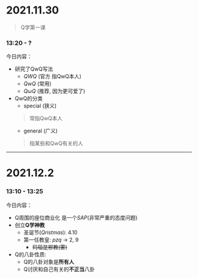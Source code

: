 # 2021.11.30
> Q学第一课
### 13:20 - ?
今日内容：
* 研究了QwQ写法
    * *QWQ* (官方 指QwQ本人)
    * *QwQ* (常用)
    * *QωQ* (推荐, 因为更可爱了)
 * QwQ的分类
    * special (狭义)
    > 常指QwQ本人
    * general (广义)
    > 指某些和QwQ有关的人
----------------
# 2021.12.2
### 13:10 - 13:25
今日内容：
* Q周围的座位商业化 是一个*SAP*(非常严重的态度问题)
* 创立**Q学神教**
    * 圣诞节(*Qristmas*): 4.10
    * 第一任教皇: *pzq* -> 2, 9
        * ~~玛瑙是邪教(雾)~~
* Q的八卦性质:
    * Q的八卦对象是**所有人**
    * Q讨厌和自己有关的**不正当**八卦
